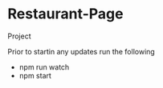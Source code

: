 # Restaurant-Page

Project

Prior to startin any updates run the following

- npm run watch
- npm start
